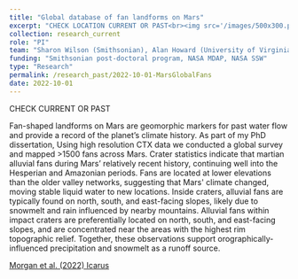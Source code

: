 ```yaml
---
title: "Global database of fan landforms on Mars"
excerpt: "CHECK LOCATION CURRENT OR PAST<br><img src='/images/500x300.png'>"
collection: research_current
role: "PI"
team: "Sharon Wilson (Smithsonian), Alan Howard (University of Virginia)"
funding: "Smithsonian post-doctoral program, NASA MDAP, NASA SSW"
type: "Research"
permalink: /research_past/2022-10-01-MarsGlobalFans
date: 2022-10-01
---
```


CHECK CURRENT OR PAST

Fan-shaped landforms on Mars are geomorphic markers for past water flow and provide a record of the planet’s climate history. As part of my PhD dissertation, Using high resolution CTX data we conducted a global survey and mapped >1500 fans across Mars. Crater statistics indicate that martian alluvial fans during Mars’ relatively recent history, continuing well into the Hesperian and Amazonian periods. Fans are located at lower elevations than the older valley networks, suggesting that Mars' climate changed, moving stable liquid water to new locations. Inside craters, alluvial fans are typically found on north, south, and east-facing slopes, likely due to snowmelt and rain influenced by nearby mountains. Alluvial fans within impact craters are preferentially located on north, south, and east-facing slopes, and are concentrated near the areas with the highest rim topographic relief. Together, these observations support orographically-influenced precipitation and snowmelt as a runoff source.

[Morgan et al. (2022) Icarus](https://agupubs.onlinelibrary.wiley.com/doi/abs/10.1029/2020GL091653)